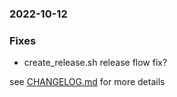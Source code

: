 ### 2022-10-12

### Fixes
+ create_release.sh release flow fix?


see <a href='https://github.com/mrjackwills/leafcast_pi/blob/main/CHANGELOG.md'>CHANGELOG.md</a> for more details

